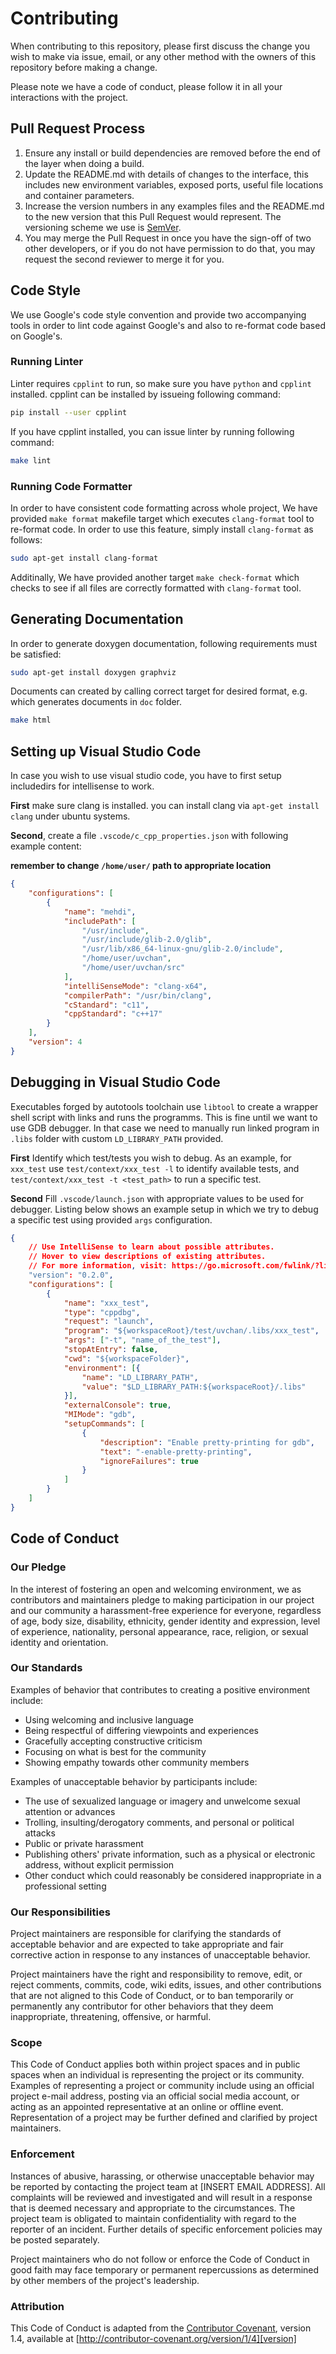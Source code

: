 # Contributing

When contributing to this repository, please first discuss the change you wish to make via issue,
email, or any other method with the owners of this repository before making a change. 

Please note we have a code of conduct, please follow it in all your interactions with the project.

## Pull Request Process

1. Ensure any install or build dependencies are removed before the end of the layer when doing a 
   build.
2. Update the README.md with details of changes to the interface, this includes new environment 
   variables, exposed ports, useful file locations and container parameters.
3. Increase the version numbers in any examples files and the README.md to the new version that this
   Pull Request would represent. The versioning scheme we use is [SemVer](http://semver.org/).
4. You may merge the Pull Request in once you have the sign-off of two other developers, or if you 
   do not have permission to do that, you may request the second reviewer to merge it for you.

## Code Style

We use Google's code style convention and provide two accompanying tools in order to
lint code against Google's and also to re-format code based on Google's.

### Running Linter

Linter requires `cpplint` to run, so make sure you have `python` and `cpplint` installed.
cpplint can be installed by issueing following command:

```bash
pip install --user cpplint
```

If you have cpplint installed, you can issue linter by running following command:

```bash
make lint
```

### Running Code Formatter

In order to have consistent code formatting across whole project, We have provided
`make format` makefile target which executes `clang-format` tool to re-format code.
In order to use this feature, simply install `clang-format` as follows:

```bash
sudo apt-get install clang-format
```

Additinally, We have provided another target `make check-format` which checks to see
if all files are correctly formatted with `clang-format` tool.

## Generating Documentation

In order to generate doxygen documentation, following requirements must be satisfied:

```bash
sudo apt-get install doxygen graphviz
```

Documents can created by calling correct target for desired format, e.g.
which generates documents in `doc` folder.

```bash
make html
```

## Setting up Visual Studio Code

In case you wish to use visual studio code, you have to first setup includedirs for intellisense
to work.

**First** make sure clang is installed. you can install clang via `apt-get install clang` under ubuntu systems.

**Second**, create a file `.vscode/c_cpp_properties.json` with following example content:

**remember to change `/home/user/` path to appropriate location**

```json
{
    "configurations": [
        {
            "name": "mehdi",
            "includePath": [
                "/usr/include",
                "/usr/include/glib-2.0/glib",
                "/usr/lib/x86_64-linux-gnu/glib-2.0/include",
                "/home/user/uvchan",
                "/home/user/uvchan/src"
            ],
            "intelliSenseMode": "clang-x64",
            "compilerPath": "/usr/bin/clang",
            "cStandard": "c11",
            "cppStandard": "c++17"
        }
    ],
    "version": 4
}
```

## Debugging in Visual Studio Code

Executables forged by autotools toolchain use `libtool` to create a wrapper shell
script with links and runs the programms. This is fine until we want to use GDB debugger.
In that case we need to manually run linked program in `.libs` folder with custom
`LD_LIBRARY_PATH` provided.

**First** Identify which test/tests you wish to debug. As an example, for `xxx_test`
use `test/context/xxx_test -l` to identify available tests, and
`test/context/xxx_test -t <test_path>` to run a specific test.

**Second** Fill `.vscode/launch.json` with appropriate values to be used for debugger.
Listing below shows an example setup in which we try to debug a specific test using
provided `args` configuration.

```json
{
    // Use IntelliSense to learn about possible attributes.
    // Hover to view descriptions of existing attributes.
    // For more information, visit: https://go.microsoft.com/fwlink/?linkid=830387
    "version": "0.2.0",
    "configurations": [
        {
            "name": "xxx_test",
            "type": "cppdbg",
            "request": "launch",
            "program": "${workspaceRoot}/test/uvchan/.libs/xxx_test",
            "args": ["-t", "name_of_the_test"],
            "stopAtEntry": false,
            "cwd": "${workspaceFolder}",
            "environment": [{
                "name": "LD_LIBRARY_PATH",
                "value": "$LD_LIBRARY_PATH:${workspaceRoot}/.libs"
            }],
            "externalConsole": true,
            "MIMode": "gdb",
            "setupCommands": [
                {
                    "description": "Enable pretty-printing for gdb",
                    "text": "-enable-pretty-printing",
                    "ignoreFailures": true
                }
            ]
        }
    ]
}
```

## Code of Conduct

### Our Pledge

In the interest of fostering an open and welcoming environment, we as
contributors and maintainers pledge to making participation in our project and
our community a harassment-free experience for everyone, regardless of age, body
size, disability, ethnicity, gender identity and expression, level of experience,
nationality, personal appearance, race, religion, or sexual identity and
orientation.

### Our Standards

Examples of behavior that contributes to creating a positive environment
include:

* Using welcoming and inclusive language
* Being respectful of differing viewpoints and experiences
* Gracefully accepting constructive criticism
* Focusing on what is best for the community
* Showing empathy towards other community members

Examples of unacceptable behavior by participants include:

* The use of sexualized language or imagery and unwelcome sexual attention or
advances
* Trolling, insulting/derogatory comments, and personal or political attacks
* Public or private harassment
* Publishing others' private information, such as a physical or electronic
  address, without explicit permission
* Other conduct which could reasonably be considered inappropriate in a
  professional setting

### Our Responsibilities

Project maintainers are responsible for clarifying the standards of acceptable
behavior and are expected to take appropriate and fair corrective action in
response to any instances of unacceptable behavior.

Project maintainers have the right and responsibility to remove, edit, or
reject comments, commits, code, wiki edits, issues, and other contributions
that are not aligned to this Code of Conduct, or to ban temporarily or
permanently any contributor for other behaviors that they deem inappropriate,
threatening, offensive, or harmful.

### Scope

This Code of Conduct applies both within project spaces and in public spaces
when an individual is representing the project or its community. Examples of
representing a project or community include using an official project e-mail
address, posting via an official social media account, or acting as an appointed
representative at an online or offline event. Representation of a project may be
further defined and clarified by project maintainers.

### Enforcement

Instances of abusive, harassing, or otherwise unacceptable behavior may be
reported by contacting the project team at [INSERT EMAIL ADDRESS]. All
complaints will be reviewed and investigated and will result in a response that
is deemed necessary and appropriate to the circumstances. The project team is
obligated to maintain confidentiality with regard to the reporter of an incident.
Further details of specific enforcement policies may be posted separately.

Project maintainers who do not follow or enforce the Code of Conduct in good
faith may face temporary or permanent repercussions as determined by other
members of the project's leadership.

### Attribution

This Code of Conduct is adapted from the [Contributor Covenant][homepage], version 1.4,
available at [http://contributor-covenant.org/version/1/4][version]

[homepage]: http://contributor-covenant.org
[version]: http://contributor-covenant.org/version/1/4/
